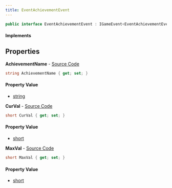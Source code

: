 ```yaml
---
title: EventAchievementEvent
---
```


```csharp
public interface EventAchievementEvent : IGameEvent<EventAchievementEvent>
```

#### Implements

## Properties

**AchievementName** - [Source Code](https://github.com/swiftly-solution/swiftlys2/blob/main/managed/src/SwiftlyS2.Generated/GameEvents/Interfaces/EventAchievementEvent.cs#L22)

```csharp
string AchievementName { get; set; }
```

#### Property Value

- [string](https://learn.microsoft.com/dotnet/api/system.string)

**CurVal** - [Source Code](https://github.com/swiftly-solution/swiftlys2/blob/main/managed/src/SwiftlyS2.Generated/GameEvents/Interfaces/EventAchievementEvent.cs#L29)

```csharp
short CurVal { get; set; }
```

#### Property Value

- [short](https://learn.microsoft.com/dotnet/api/system.int16)

**MaxVal** - [Source Code](https://github.com/swiftly-solution/swiftlys2/blob/main/managed/src/SwiftlyS2.Generated/GameEvents/Interfaces/EventAchievementEvent.cs#L36)

```csharp
short MaxVal { get; set; }
```

#### Property Value

- [short](https://learn.microsoft.com/dotnet/api/system.int16)

